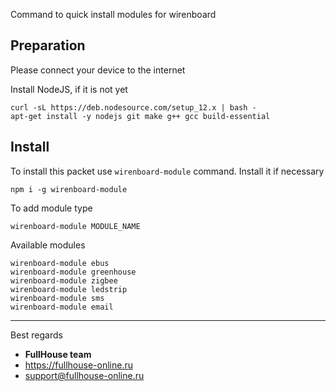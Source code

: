 Command to quick install modules for wirenboard

##  Preparation

Please connect your device to the internet

Install NodeJS, if it is not yet
```
curl -sL https://deb.nodesource.com/setup_12.x | bash -
apt-get install -y nodejs git make g++ gcc build-essential
```

##  Install

To install this packet use `wirenboard-module` command. Install it if necessary
```
npm i -g wirenboard-module
```

To add module type
```
wirenboard-module MODULE_NAME
```

Available modules
```
wirenboard-module ebus
wirenboard-module greenhouse
wirenboard-module zigbee
wirenboard-module ledstrip
wirenboard-module sms
wirenboard-module email
```

----

Best regards
- **FullHouse team**
- https://fullhouse-online.ru
- support@fullhouse-online.ru
